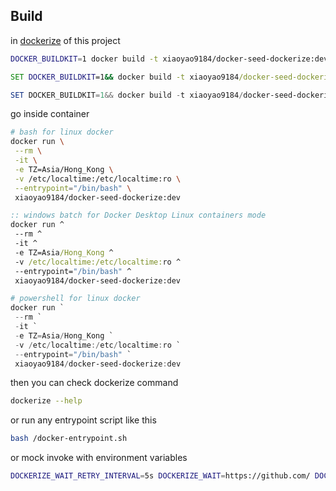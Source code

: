 

## Build

in [dockerize](./) of this project

```sh
DOCKER_BUILDKIT=1 docker build -t xiaoyao9184/docker-seed-dockerize:dev -f ./Dockerfile . 
```

```bat
SET DOCKER_BUILDKIT=1&& docker build -t xiaoyao9184/docker-seed-dockerize:dev -f ./Dockerfile . 
```

```powershell
SET DOCKER_BUILDKIT=1&& docker build -t xiaoyao9184/docker-seed-dockerize:dev -f ./Dockerfile . 
```

go inside container 

```sh
# bash for linux docker
docker run \
 --rm \
 -it \
 -e TZ=Asia/Hong_Kong \
 -v /etc/localtime:/etc/localtime:ro \
 --entrypoint="/bin/bash" \
 xiaoyao9184/docker-seed-dockerize:dev
```

```bat
:: windows batch for Docker Desktop Linux containers mode
docker run ^
 --rm ^
 -it ^
 -e TZ=Asia/Hong_Kong ^
 -v /etc/localtime:/etc/localtime:ro ^
 --entrypoint="/bin/bash" ^
 xiaoyao9184/docker-seed-dockerize:dev
```

```powershell
# powershell for linux docker
docker run `
 --rm `
 -it `
 -e TZ=Asia/Hong_Kong `
 -v /etc/localtime:/etc/localtime:ro `
 --entrypoint="/bin/bash" `
 xiaoyao9184/docker-seed-dockerize:dev
```

then you can check dockerize command

```sh
dockerize --help
```

or run any entrypoint script like this

```sh
bash /docker-entrypoint.sh
```

or mock invoke with environment variables

```sh
DOCKERIZE_WAIT_RETRY_INTERVAL=5s DOCKERIZE_WAIT=https://github.com/ DOCKERIZE_WAIT_1=https://raw.githubusercontent.com/ bash /docker-entrypoint.sh
```